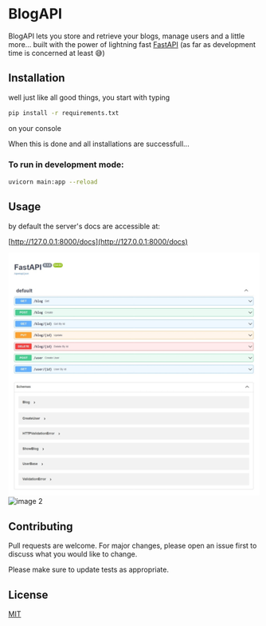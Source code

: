 # BlogAPI

BlogAPI lets you store and retrieve your blogs, manage users and a little more...
built with the power of lightning fast [FastAPI](https://fastapi.tiangolo.com) (as far as development time is concerned at least 😅) 

## Installation

well just like all good things, you start with typing

```bash
pip install -r requirements.txt
```
on your console

When this is done and all installations are successfull...

### To run in development mode:

```bash
uvicorn main:app --reload
```


## Usage
by default the server's docs are accessible at:


[http://127.0.0.1:8000/docs](http://127.0.0.1:8000/docs)

![image 1](https://github.com/zShanCS/blogAPI/blob/master/images/1.png?raw=true)
![image 2](https://github.com/zShanCS/blogAPI/blob/master/images/2.png?raw=true)

## Contributing
Pull requests are welcome. For major changes, please open an issue first to discuss what you would like to change.

Please make sure to update tests as appropriate.

## License
[MIT](https://choosealicense.com/licenses/mit/)
